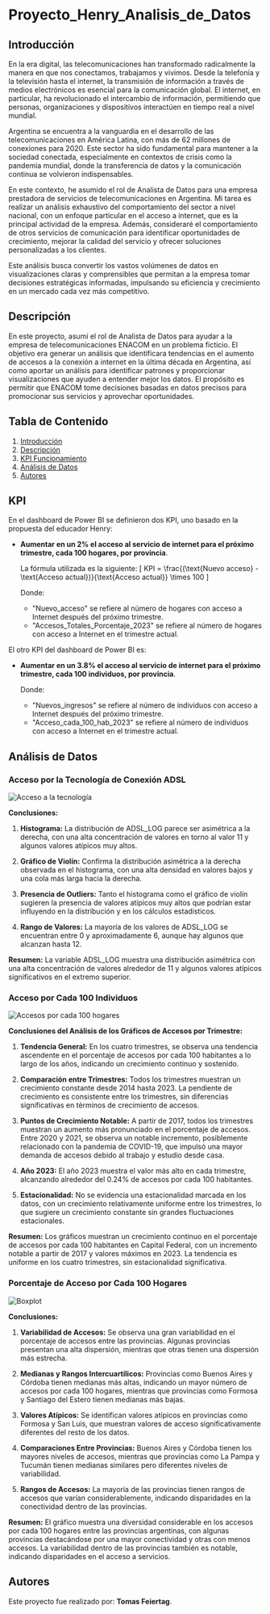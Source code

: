 # Proyecto_Henry_Analisis_de_Datos

## Introducción

En la era digital, las telecomunicaciones han transformado radicalmente la manera en que nos conectamos, trabajamos y vivimos. Desde la telefonía y la televisión hasta el internet, la transmisión de información a través de medios electrónicos es esencial para la comunicación global. El internet, en particular, ha revolucionado el intercambio de información, permitiendo que personas, organizaciones y dispositivos interactúen en tiempo real a nivel mundial.

Argentina se encuentra a la vanguardia en el desarrollo de las telecomunicaciones en América Latina, con más de 62 millones de conexiones para 2020. Este sector ha sido fundamental para mantener a la sociedad conectada, especialmente en contextos de crisis como la pandemia mundial, donde la transferencia de datos y la comunicación continua se volvieron indispensables.

En este contexto, he asumido el rol de Analista de Datos para una empresa prestadora de servicios de telecomunicaciones en Argentina. Mi tarea es realizar un análisis exhaustivo del comportamiento del sector a nivel nacional, con un enfoque particular en el acceso a internet, que es la principal actividad de la empresa. Además, consideraré el comportamiento de otros servicios de comunicación para identificar oportunidades de crecimiento, mejorar la calidad del servicio y ofrecer soluciones personalizadas a los clientes.

Este análisis busca convertir los vastos volúmenes de datos en visualizaciones claras y comprensibles que permitan a la empresa tomar decisiones estratégicas informadas, impulsando su eficiencia y crecimiento en un mercado cada vez más competitivo.

## Descripción

En este proyecto, asumí el rol de Analista de Datos para ayudar a la empresa de telecomunicaciones ENACOM en un problema ficticio. El objetivo era generar un análisis que identificara tendencias en el aumento de accesos a la conexión a internet en la última década en Argentina, así como aportar un análisis para identificar patrones y proporcionar visualizaciones que ayuden a entender mejor los datos. El propósito es permitir que ENACOM tome decisiones basadas en datos precisos para promocionar sus servicios y aprovechar oportunidades.

## Tabla de Contenido

1. [Introducción](#Introducción)
2. [Descripción](#Descripción)
3. [KPI Funcionamiento](#KPI)
4. [Análisis de Datos](#Análisis-de-Datos)
5. [Autores](#Autores)

## KPI

En el dashboard de Power BI se definieron dos KPI, uno basado en la propuesta del educador Henry:

- **Aumentar en un 2% el acceso al servicio de internet para el próximo trimestre, cada 100 hogares, por provincia**.

  La fórmula utilizada es la siguiente:
  \[
  KPI = \frac{(\text{Nuevo acceso} - \text{Acceso actual})}{\text{Acceso actual}} \times 100
  \]

  Donde:
  - "Nuevo_acceso" se refiere al número de hogares con acceso a Internet después del próximo trimestre.
  - "Accesos_Totales_Porcentaje_2023" se refiere al número de hogares con acceso a Internet en el trimestre actual.

El otro KPI del dashboard de Power BI es:

- **Aumentar en un 3.8% el acceso al servicio de internet para el próximo trimestre, cada 100 individuos, por provincia**.

  Donde:
  - "Nuevos_ingresos" se refiere al número de individuos con acceso a Internet después del próximo trimestre.
  - "Acceso_cada_100_hab_2023" se refiere al número de individuos con acceso a Internet en el trimestre actual.

## Análisis de Datos

### Acceso por la Tecnología de Conexión ADSL
![Acceso a la tecnología](Imagenes/Accesos_tecnologia.png)

**Conclusiones:**

1. **Histograma:** 
   La distribución de ADSL_LOG parece ser asimétrica a la derecha, con una alta concentración de valores en torno al valor 11 y algunos valores atípicos muy altos.

2. **Gráfico de Violín:** 
   Confirma la distribución asimétrica a la derecha observada en el histograma, con una alta densidad en valores bajos y una cola más larga hacia la derecha.

3. **Presencia de Outliers:** 
   Tanto el histograma como el gráfico de violín sugieren la presencia de valores atípicos muy altos que podrían estar influyendo en la distribución y en los cálculos estadísticos.

4. **Rango de Valores:** 
   La mayoría de los valores de ADSL_LOG se encuentran entre 0 y aproximadamente 6, aunque hay algunos que alcanzan hasta 12.

**Resumen:** La variable ADSL_LOG muestra una distribución asimétrica con una alta concentración de valores alrededor de 11 y algunos valores atípicos significativos en el extremo superior.

### Acceso por Cada 100 Individuos
![Accesos por cada 100 hogares](Imagenes/Evolucion_Acceso_cada_100_Habitantes.png)

**Conclusiones del Análisis de los Gráficos de Accesos por Trimestre:**

1. **Tendencia General:** 
   En los cuatro trimestres, se observa una tendencia ascendente en el porcentaje de accesos por cada 100 habitantes a lo largo de los años, indicando un crecimiento continuo y sostenido.

2. **Comparación entre Trimestres:** 
   Todos los trimestres muestran un crecimiento constante desde 2014 hasta 2023. La pendiente de crecimiento es consistente entre los trimestres, sin diferencias significativas en términos de crecimiento de accesos.

3. **Puntos de Crecimiento Notable:** 
   A partir de 2017, todos los trimestres muestran un aumento más pronunciado en el porcentaje de accesos. Entre 2020 y 2021, se observa un notable incremento, posiblemente relacionado con la pandemia de COVID-19, que impulsó una mayor demanda de accesos debido al trabajo y estudio desde casa.

4. **Año 2023:** 
   El año 2023 muestra el valor más alto en cada trimestre, alcanzando alrededor del 0.24% de accesos por cada 100 habitantes.

5. **Estacionalidad:** 
   No se evidencia una estacionalidad marcada en los datos, con un crecimiento relativamente uniforme entre los trimestres, lo que sugiere un crecimiento constante sin grandes fluctuaciones estacionales.

**Resumen:** Los gráficos muestran un crecimiento continuo en el porcentaje de accesos por cada 100 habitantes en Capital Federal, con un incremento notable a partir de 2017 y valores máximos en 2023. La tendencia es uniforme en los cuatro trimestres, sin estacionalidad significativa.



### Porcentaje de Acceso por Cada 100 Hogares
![Boxplot](Imagenes/Porcen_Accesos_cda_100_hogares.png)

**Conclusiones:**

1. **Variabilidad de Accesos:** 
   Se observa una gran variabilidad en el porcentaje de accesos entre las provincias. Algunas provincias presentan una alta dispersión, mientras que otras tienen una dispersión más estrecha.

2. **Medianas y Rangos Intercuartílicos:** 
   Provincias como Buenos Aires y Córdoba tienen medianas más altas, indicando un mayor número de accesos por cada 100 hogares, mientras que provincias como Formosa y Santiago del Estero tienen medianas más bajas.

3. **Valores Atípicos:** 
   Se identifican valores atípicos en provincias como Formosa y San Luis, que muestran valores de acceso significativamente diferentes del resto de los datos.

4. **Comparaciones Entre Provincias:** 
   Buenos Aires y Córdoba tienen los mayores niveles de accesos, mientras que provincias como La Pampa y Tucumán tienen medianas similares pero diferentes niveles de variabilidad.

5. **Rangos de Accesos:** 
   La mayoría de las provincias tienen rangos de accesos que varían considerablemente, indicando disparidades en la conectividad dentro de las provincias.

**Resumen:** El gráfico muestra una diversidad considerable en los accesos por cada 100 hogares entre las provincias argentinas, con algunas provincias destacándose por una mayor conectividad y otras con menos accesos. La variabilidad dentro de las provincias también es notable, indicando disparidades en el acceso a servicios.

## Autores

Este proyecto fue realizado por: **Tomas Feiertag**.
